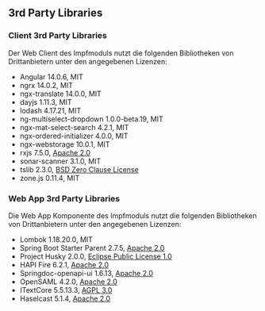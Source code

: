 ## 3rd Party Libraries

### Client 3rd Party Libraries
Der Web Client des Impfmoduls nutzt die folgenden Bibliotheken von Drittanbietern
unter den angegebenen Lizenzen:

- Angular 14.0.6, MIT
- ngrx 14.0.2, MIT
- ngx-translate 14.0.0, MIT
- dayjs 1.11.3, MIT
- lodash 4.17.21, MIT
- ng-multiselect-dropdown 1.0.0-beta.19, MIT
- ngx-mat-select-search 4.2.1, MIT
- ngx-ordered-initializer 4.0.0, MIT
- ngx-webstorage 10.0.1, MIT
- rxjs 7.5.0, [Apache 2.0](https://www.apache.org/licenses/LICENSE-2.0.html)
- sonar-scanner 3.1.0, MIT
- tslib 2.3.0, [BSD Zero Clause License](https://opensource.org/licenses/0BSD)
- zone.js 0.11.4, MIT

### Web App 3rd Party Libraries
Die Web App Komponente des Impfmoduls nutzt die folgenden Bibliotheken von Drittanbietern
unter den angegebenen Lizenzen:

- Lombok 1.18.20.0, MIT
- Spring Boot Starter Parent 2.7.5, [Apache 2.0](https://www.apache.org/licenses/LICENSE-2.0.html)
- Project Husky 2.0.0, [Eclipse Public License 1.0](https://www.eclipse.org/org/documents/epl-v10.php)
- HAPI Fire 6.2.1, [Apache 2.0](https://www.apache.org/licenses/LICENSE-2.0.html)
- Springdoc-openapi-ui 1.6.13, [Apache 2.0](https://www.apache.org/licenses/LICENSE-2.0.html)
- OpenSAML 4.2.0, [Apache 2.0](https://www.apache.org/licenses/LICENSE-2.0.html)
- ITextCore 5.5.13.3, [AGPL 3.0](https://www.gnu.org/licenses/agpl-3.0.en.html)
- Haselcast 5.1.4, [Apache 2.0](https://www.apache.org/licenses/LICENSE-2.0.html)
